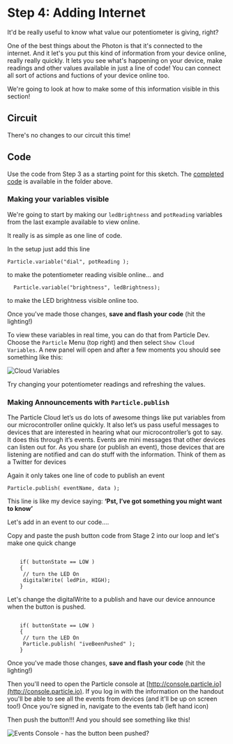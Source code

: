 # Step 4: Adding Internet

It'd be really useful to know what value our potentiometer is giving, right? 

One of the best things about the Photon is that it's connected to the internet. And it let's you put this kind of information from your device online, really really quickly. It lets you see what's happening on your device, make readings and other values available in just a line of code! You can connect all sort of actions and fuctions of your device online too. 

We're going to look at how to make some of this information visible in this section! 

## Circuit

There's no changes to our circuit this time! 

## Code

Use the code from Step 3 as a starting point for this sketch. The [completed code](code-by-end/LED.ino) is available in the folder above.

### Making your variables visible

We're going to start by making our `ledBrightness` and `potReading` variables from the last example available to view online. 

It really is as simple as one line of code. 

In the setup just add this line

```Particle.variable("dial", potReading );```

to make the potentiometer reading visible online... and 

```  Particle.variable("brightness", ledBrightness);```

to make the LED brightness visible online too. 

Once you've made those changes,  __save and flash your code__ (hit the lighting!)

To view these variables in real time, you can do that from Particle Dev. Choose the `Particle` Menu (top right) and then select `Show Cloud Variables`. A new panel will open and after a few moments you should see something like this:

![Cloud Variables](variables.png)

Try changing your potentiometer readings and refreshing the values. 

### Making Announcements with `Particle.publish`

The Particle Cloud let’s us do lots of awesome things like put variables from our microcontroller online quickly. It also let’s us pass useful messages to devices that are interested in hearing what our microcontroller’s got to say. It does this through it’s events. Events are mini messages that other devices can listen out for. As you share (or publish an event), those devices that are listening are notified and can do stuff with the information. Think of them as a Twitter for devices

Again it only takes one line of code to publish an event

````Particle.publish( eventName, data ); ````

This line is like my device saying: __‘Pst, I’ve got something you might want to know’__

Let's add in an event to our code.... 

Copy and paste the push button code from Stage 2 into our loop and let's make one quick change

````    int buttonState = digitalRead( buttonPin );

    if( buttonState == LOW )
    {
     // turn the LED On
     digitalWrite( ledPin, HIGH);
    }

````

Let's change the digitalWrite to a publish and have our device announce when the button is pushed.

````    int buttonState = digitalRead( buttonPin );

    if( buttonState == LOW )
    {
     // turn the LED On
     Particle.publish( "iveBeenPushed" );
    }

````

Once you've made those changes, __save and flash your code__ (hit the lighting!)

Then you'll need to open the Particle console at [http://console.particle.io](http://console.particle.io). If you log in with the information on the handout you'll be able to see all the events from devices (and it'll be up on screen too!) Once you're signed in, navigate to the events tab (left hand icon) 

Then push the button!!! And you should see something like this!

![Events Console - has the button been pushed?](console.png)




